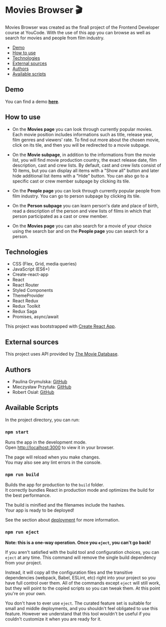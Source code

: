 # Movies Browser 🎬 
Movies Browser was created as the finall project of the Frontend Developer course at YouCode.
With the use of this app you can browse as well as search for movies and people from film industry.

* [Demo](#demo)
* [How to use](#how-to-use)
* [Technologies](#technologies)
* [External sources](#external-sources)
* [Authors](#authors)
* [Available scripts](#available-scripts)

## Demo

You can find a demo [**here**](https://paulgrym.github.io/movies-browser/).

## How to use
- On the **Movies page** you can look through currently popular movies. Each movie position includes informations such as title, release year, film genres and viewers' rate. To find out more about the chosen movie, click on its tile, and then you will be redirected to a movie subpage.

- On the **Movie subpage**, in addition to the informations from the movie list, you will find movie production country, the exact release date, film description, cast and crew lists. By default, cast and crew lists consist of 10 items, but you can display all items with a "Show all" button and later hide additional list items with a "Hide" button. You can also go to a specific cast or crew member subpage by clicking its tile.

- On the **People page** you can look through currently popular people from film industry. You can go to person subpage by clicking its tile.

- On the **Person subpage** you can learn person's date and place of birth, read a description of the person and view lists of films in which that person participated as a cast or crew member.

- On the **Movies page** you can also search for a movie of your choice using the search bar and on the **People page** you can search for a person.

## Technologies

- CSS (Flex, Grid, media queries)
- JavaScript (ES6+)
- Create-react-app
- React
- React Router
- Styled Components
- ThemeProvider
- React Redux 
- Redux Toolkit
- Redux Saga
- Promises, async/await

This project was bootstrapped with [Create React App](https://github.com/facebook/create-react-app).

## External sources
This project uses API provided by [The Movie Database](https://www.themoviedb.org/).

## Authors
- Paulina Grymulska: [GitHub](https://github.com/paulgrym)
- Mieczysław Przytuła: [GitHub](https://github.com/MieczyslawFrontDev)
- Robert Osiał: [GitHub](https://github.com/RobertOsial)

## Available Scripts

In the project directory, you can run:

### `npm start`

Runs the app in the development mode.\
Open [http://localhost:3000](http://localhost:3000) to view it in your browser.

The page will reload when you make changes.\
You may also see any lint errors in the console.

### `npm run build`

Builds the app for production to the `build` folder.\
It correctly bundles React in production mode and optimizes the build for the best performance.

The build is minified and the filenames include the hashes.\
Your app is ready to be deployed!

See the section about [deployment](https://facebook.github.io/create-react-app/docs/deployment) for more information.

### `npm run eject`

**Note: this is a one-way operation. Once you `eject`, you can't go back!**

If you aren't satisfied with the build tool and configuration choices, you can `eject` at any time. This command will remove the single build dependency from your project.

Instead, it will copy all the configuration files and the transitive dependencies (webpack, Babel, ESLint, etc) right into your project so you have full control over them. All of the commands except `eject` will still work, but they will point to the copied scripts so you can tweak them. At this point you're on your own.

You don't have to ever use `eject`. The curated feature set is suitable for small and middle deployments, and you shouldn't feel obligated to use this feature. However we understand that this tool wouldn't be useful if you couldn't customize it when you are ready for it.
